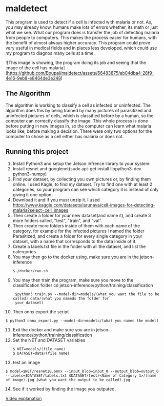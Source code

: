 # maldetect

  This program is used to detect if a cell is infected with malaria or not. As, you may already know, humans make lots of errors whether, its math or just what we see. What our program does is transfer the job of detecting malaria from people to computers. This makes the process easier for humans, with the benefit of almost always higher accuracy. This program could prove very useful in medical fields and in places less developed, which could use my program to diagnos many cells at a time.

![This image is showing, the program doing its job and seeing that the image of the cell has malaria]
(https://github.com/Boupai/maldetect/assets/66483875/ab04dba4-28f9-4e16-9eb8-e8464de3e248)

## The Algorithm

The algorithm is working to classify a cell as infected or uninfected. The algorithm does this by being trained by many pictures of parasitized and uninfected pictures of cells, which is classified before by a human, so the computer can correctly classify the image. This whole process is done before putting in new images in, so the computer can learn what malaria looks like, before making a decision.  There were only two options for the computer to chose as a cell either has malaria or does not.

## Running this project

1. Install Python3 and setup the Jetson Infrence library to your system
2. Install resnet and googlenet(sudo apt-get install libpython3-dev python3-numpy)
3. Find your dataset, by collecting you own pictures or, by finding them online. I used Kagle, to find my dataset. Try to find one with at least 2 categories, so your program can see which category it is instead of only giving it one option.
4. Download it and if you must unzip it. I used https://www.kaggle.com/datasets/iarunava/cell-images-for-detecting-malaria?select=cell_images
5. Then create a folder for your new dataset(and name it), and create 3 more folders called, "test", "train", and "val".
6. Then create more folders inside of them with each name of the category, for example for the infected pictures I named the folder Parasitized, and create a folder for every single category in your dataset, with a name that corresponds to the data inside of it.
7. Create a labels.txt file in the folder with all the dataset, and list the catergories.
8. You may then go to the docker using, make sure you are in the jetson-inference
   ```
   $./docker/run.sh
   ```
9. You may then train the program, make sure you move to the classification folder cd jetson-inference/python/training/classification
    ```
     $python3 train.py --model-dir=models/(what you want the file to be called) data/(what you nameds the folder for 
     your dataset)
   ```
10. Then onnx export the script
   ```
   $ python3 onnx_export.py --model-dir=models/(what you named the model)
   ```
  11. Exit the docker and make sure you are in jetson-inference/python/training/classification
12. Set the NET and DATASET variables
    ```
    $ NET=models/(file name)
    $ DATASET=data/(file name)
14. test an image
   ```  
   $ model=$NET/resnet18.onnx --input_blob=input_0 --output_blob=output_0 --labels=$DATASET/labels.txt $DATASET/test/<Name of Category 1>/(name of image).jpg (what you want the output to be called).jpg
   ```
14. See if it worked by finding the image you outputed.

[Video explanation](https://youtu.be/FEoWe28eWvs)
